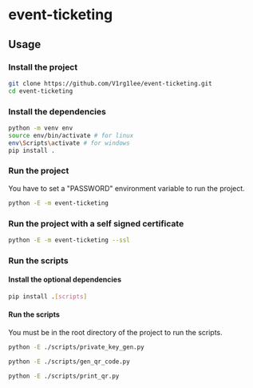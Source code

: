 # event-ticketing

## Usage

### Install the project

```bash
git clone https://github.com/V1rg1lee/event-ticketing.git
cd event-ticketing
```

### Install the dependencies

```bash
python -m venv env
source env/bin/activate # for linux
env\Scripts\activate # for windows
pip install .
```

### Run the project

You have to set a "PASSWORD" environment variable to run the project.

```bash
python -E -m event-ticketing
```

### Run the project with a self signed certificate

```bash
python -E -m event-ticketing --ssl
```

### Run the scripts

#### Install the optional dependencies

```bash
pip install .[scripts]
```

#### Run the scripts

You must be in the root directory of the project to run the scripts.

```bash
python -E ./scripts/private_key_gen.py
```

```bash
python -E ./scripts/gen_qr_code.py
```

```bash
python -E ./scripts/print_qr.py
```
